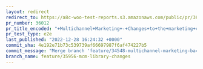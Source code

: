 ```yaml
---
layout: redirect
redirect_to: https://a8c-woo-test-reports.s3.amazonaws.com/public/pr/36012/e2e/index.html
pr_number: 36012
pr_title_encoded: "+Multichannel+Marketing+-+Changes+to+the+marketing+classes"
pr_test_type: e2e
last_published: "2022-12-28 16:24:32 +0000"
commit_sha: 4e192e71b73c539739af66697987f6af474227b5
commit_message: "Merge branch 'feature/34548-multichannel-marketing-backend' into feat…"
branch_name: feature/35956-mcm-library-changes
---
```

